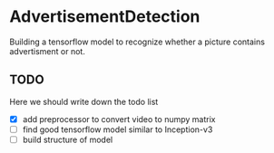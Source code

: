 # AdvertisementDetection

Building a tensorflow model to recognize whether a picture 
contains advertisment or not.

## TODO
Here we should write down 
the todo list

- [x] add preprocessor to convert video to numpy matrix  
- [ ] find good tensorflow model similar to Inception-v3
- [ ] build structure of model
